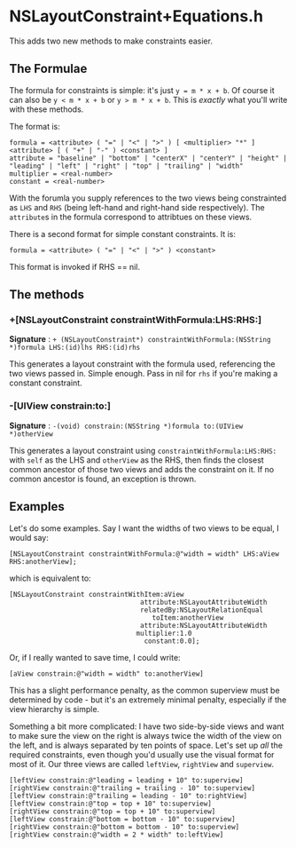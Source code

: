 # NSLayoutConstraint+Equations.h

This adds two new methods to make constraints easier.

## The Formulae

The formula for constraints is simple: it's just `y = m * x + b`. Of course it can also be `y < m * x + b` or `y > m * x + b`. This is *exactly* what you'll write with these methods.

The format is:

    formula = <attribute> ( "=" | "<" | ">" ) [ <multiplier> "*" ] <attribute> [ ( "+" | "-" ) <constant> ]
    attribute = "baseline" | "bottom" | "centerX" | "centerY" | "height" | "leading" | "left" | "right" | "top" | "trailing" | "width"
    multiplier = <real-number>
    constant = <real-number>
    
With the forumla you supply references to the two views being constrainted as `LHS` and `RHS` (being left-hand and right-hand side respectively). The `attribute`s in the formula correspond to attribtues on these views.

There is a second format for simple constant constraints. It is:

    formula = <attribute> ( "=" | "<" | ">" ) <constant>

This format is invoked if RHS == nil.

## The methods

###  +[NSLayoutConstraint constraintWithFormula:LHS:RHS:]

**Signature** : `+ (NSLayoutConstraint*) constraintWithFormula:(NSString *)formula LHS:(id)lhs RHS:(id)rhs`

This generates a layout constraint with the formula used, referencing the two views passed in. Simple enough. Pass in nil for `rhs` if you're making a constant constraint.

###  -[UIView constrain:to:]

**Signature** : `-(void) constrain:(NSString *)formula to:(UIView *)otherView`

This generates a layout constraint using `constraintWithFormula:LHS:RHS:` with `self` as the LHS and `otherView` as the RHS, then finds the closest common ancestor of those two views and adds the constraint on it. If no common ancestor is found, an exception is thrown.

## Examples

Let's do some examples. Say I want the widths of two views to be equal, I would say:

    [NSLayoutConstraint constraintWithFormula:@"width = width" LHS:aView RHS:anotherView];

which is equivalent to:
    
    [NSLayoutConstraint constraintWithItem:aView
                                     attribute:NSLayoutAttributeWidth
                                     relatedBy:NSLayoutRelationEqual
                                        toItem:anotherView
                                     attribute:NSLayoutAttributeWidth
                                    multiplier:1.0
                                      constant:0.0];

Or, if I really wanted to save time, I could write:

    [aView constrain:@"width = width" to:anotherView]

This has a slight performance penalty, as the common superview must be determined by code - but it's an extremely minimal penalty, especially if the view hierarchy is simple.

Something a bit more complicated: I have two side-by-side views and want to make sure the view on the right is always twice the width of the view on the left, and is always separated by ten points of space. Let's set up *all* the required constraints, even though you'd usually use the visual format for most of it. Our three views are called `leftView`, `rightView` and `superview`.

    [leftView constrain:@"leading = leading + 10" to:superview]
    [rightView constrain:@"trailing = trailing - 10" to:superview]
    [leftView constrain:@"trailing = leading - 10" to:rightView]
    [leftView constrain:@"top = top + 10" to:superview]
    [rightView constrain:@"top = top + 10" to:superview]
    [leftView constrain:@"bottom = bottom - 10" to:superview]
    [rightView constrain:@"bottom = bottom - 10" to:superview]
    [rightView constrain:@"width = 2 * width" to:leftView]
